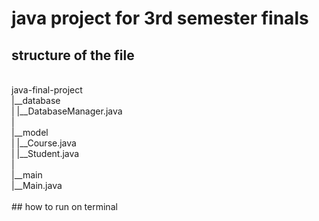 # java project for 3rd semester finals

## structure of the file
<br>
java-final-project<br>
  |__database<br>    
  |    |__DatabaseManager.java<br>   
  |<br>
  |__model<br>
  |   |__Course.java<br>
  |   |__Student.java<br>
  |<br>
  |__main<br>
     |__Main.java<br>
<br>
## how to run on terminal 
